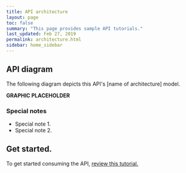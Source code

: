 ```yaml
---
title: API architecture
layout: page
toc: false
summary: "This page provides sample API tutorials."
last_updated: Feb 27, 2019
permalink: architecture.html
sidebar: home_sidebar
---
```


## API diagram
The following diagram depicts this API's [name of architecture] model.

**GRAPHIC PLACEHOLDER**

### Special notes

* Special note 1.
* Special note 2.

## Get started.
To get started consuming the API, [review this tutorial.](/gettingstarted)
